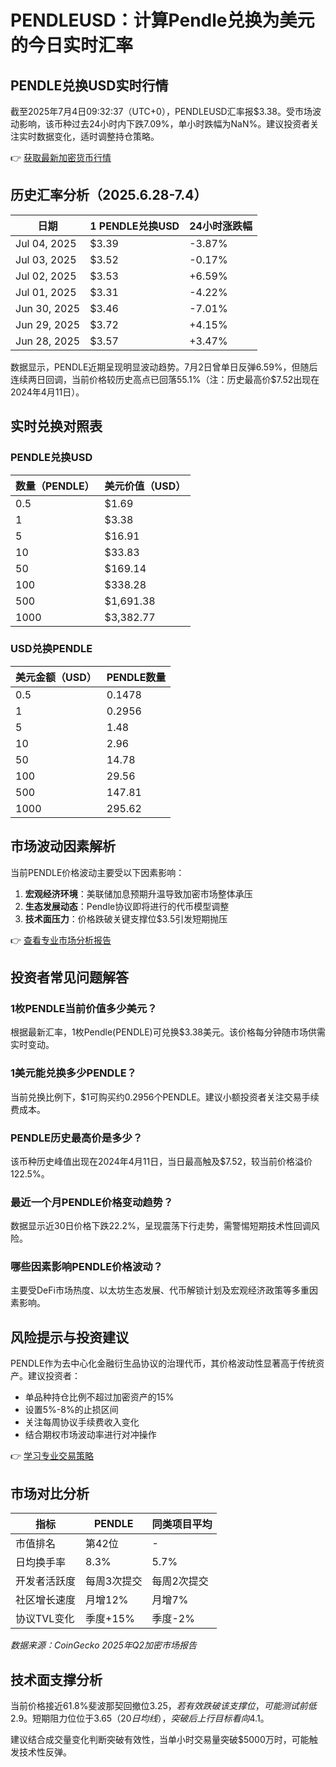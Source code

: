 # PENDLEUSD：计算Pendle兑换为美元的今日实时汇率

## PENDLE兑换USD实时行情

截至2025年7月4日09:32:37（UTC+0），PENDLEUSD汇率报$3.38。受市场波动影响，该币种过去24小时内下跌7.09%，单小时跌幅为NaN%。建议投资者关注实时数据变化，适时调整持仓策略。

👉 [获取最新加密货币行情](https://bit.ly/okx_welcome)

## 历史汇率分析（2025.6.28-7.4）

| 日期       | 1 PENDLE兑换USD | 24小时涨跌幅 |
|------------|------------------|--------------|
| Jul 04, 2025 | $3.39           | -3.87%       |
| Jul 03, 2025 | $3.52           | -0.17%       |
| Jul 02, 2025 | $3.53           | +6.59%       |
| Jul 01, 2025 | $3.31           | -4.22%       |
| Jun 30, 2025 | $3.46           | -7.01%       |
| Jun 29, 2025 | $3.72           | +4.15%       |
| Jun 28, 2025 | $3.57           | +3.47%       |

数据显示，PENDLE近期呈现明显波动趋势。7月2日曾单日反弹6.59%，但随后连续两日回调，当前价格较历史高点已回落55.1%（注：历史最高价$7.52出现在2024年4月11日）。

## 实时兑换对照表

### PENDLE兑换USD
| 数量（PENDLE） | 美元价值（USD） |
|----------------|------------------|
| 0.5            | $1.69           |
| 1              | $3.38           |
| 5              | $16.91          |
| 10             | $33.83          |
| 50             | $169.14         |
| 100            | $338.28         |
| 500            | $1,691.38       |
| 1000           | $3,382.77       |

### USD兑换PENDLE
| 美元金额（USD） | PENDLE数量      |
|------------------|------------------|
| 0.5              | 0.1478           |
| 1                | 0.2956           |
| 5                | 1.48             |
| 10               | 2.96             |
| 50               | 14.78            |
| 100              | 29.56            |
| 500              | 147.81           |
| 1000             | 295.62           |

## 市场波动因素解析

当前PENDLE价格波动主要受以下因素影响：
1. **宏观经济环境**：美联储加息预期升温导致加密市场整体承压
2. **生态发展动态**：Pendle协议即将进行的代币模型调整
3. **技术面压力**：价格跌破关键支撑位$3.5引发短期抛压

👉 [查看专业市场分析报告](https://bit.ly/okx_welcome)

## 投资者常见问题解答

### 1枚PENDLE当前价值多少美元？
根据最新汇率，1枚Pendle(PENDLE)可兑换$3.38美元。该价格每分钟随市场供需实时变动。

### 1美元能兑换多少PENDLE？
当前兑换比例下，$1可购买约0.2956个PENDLE。建议小额投资者关注交易手续费成本。

### PENDLE历史最高价是多少？
该币种历史峰值出现在2024年4月11日，当日最高触及$7.52，较当前价格溢价122.5%。

### 最近一个月PENDLE价格变动趋势？
数据显示近30日价格下跌22.2%，呈现震荡下行走势，需警惕短期技术性回调风险。

### 哪些因素影响PENDLE价格波动？
主要受DeFi市场热度、以太坊生态发展、代币解锁计划及宏观经济政策等多重因素影响。

## 风险提示与投资建议

PENDLE作为去中心化金融衍生品协议的治理代币，其价格波动性显著高于传统资产。建议投资者：
- 单品种持仓比例不超过加密资产的15%
- 设置5%-8%的止损区间
- 关注每周协议手续费收入变化
- 结合期权市场波动率进行对冲操作

👉 [学习专业交易策略](https://bit.ly/okx_welcome)

## 市场对比分析

| 指标          | PENDLE       | 同类项目平均 |
|---------------|--------------|--------------|
| 市值排名      | 第42位       | -            |
| 日均换手率    | 8.3%         | 5.7%         |
| 开发者活跃度  | 每周3次提交  | 每周2次提交  |
| 社区增长速度  | 月增12%      | 月增7%       |
| 协议TVL变化    | 季度+15%     | 季度-2%      |

*数据来源：CoinGecko 2025年Q2加密市场报告*

## 技术面支撑分析

当前价格接近61.8%斐波那契回撤位$3.25，若有效跌破该支撑位，可能测试前低$2.9。短期阻力位位于$3.65（20日均线），突破后上行目标看向$4.1。

建议结合成交量变化判断突破有效性，当单小时交易量突破$5000万时，可能触发技术性反弹。